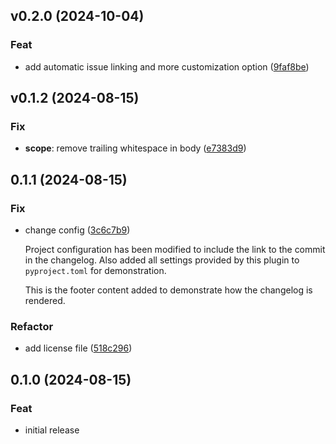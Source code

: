 ## v0.2.0 (2024-10-04)

### Feat

- add automatic issue linking and more customization option ([9faf8be](https://github.com/kmnhan/cz-changeup/commit/9faf8be3db978a27036cfa499a09e62014b50846))

## v0.1.2 (2024-08-15)

### Fix

- **scope**: remove trailing whitespace in body ([e7383d9](https://github.com/kmnhan/cz-changeup/commit/e7383d924051cc4b0eb0f4d7a61da32941d200d9))

## 0.1.1 (2024-08-15)

### Fix

- change config ([3c6c7b9](https://github.com/kmnhan/cz-changeup/commit/3c6c7b9fa18c59cc813a0438a08ef9e6445b8f3f))

  Project configuration has been modified to include the link to the commit in the changelog. Also added all settings provided by this plugin to `pyproject.toml` for demonstration.

  This is the footer content added to demonstrate how the changelog is rendered.

### Refactor

- add license file ([518c296](https://github.com/kmnhan/cz-changeup/commit/518c29667f5b28440b447724b93b59a0976c1905))

## 0.1.0 (2024-08-15)

### Feat

- initial release
